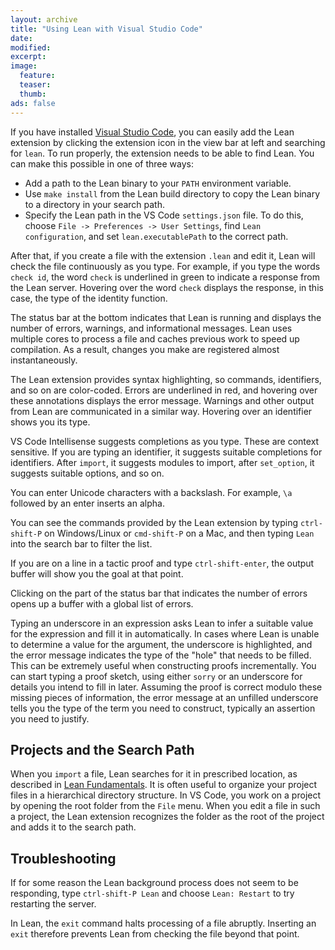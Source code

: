 ```yaml
---
layout: archive
title: "Using Lean with Visual Studio Code"
date:
modified:
excerpt:
image:
  feature:
  teaser:
  thumb:
ads: false
---
```


If you have installed [Visual Studio Code](https://code.visualstudio.com/), you can easily add the Lean extension by clicking the extension icon in the view bar at left and searching for `lean`. To run properly, the extension needs to be able to find Lean. You can make this possible in one of three ways:

- Add a path to the Lean binary to your `PATH` environment variable.
- Use `make install` from the Lean build directory to copy the Lean binary to a directory in your search path.
- Specify the Lean path in the VS Code `settings.json` file. To do this, choose `File -> Preferences -> User Settings`, find `Lean configuration`, and set `lean.executablePath` to the correct path.

After that, if you create a file with the extension `.lean` and edit it, Lean will check the file continuously as you type. For example, if you type the words `check id`, the word `check` is underlined in green to indicate a response from the Lean server. Hovering over the word `check` displays the response, in this case, the type of the identity function.

The status bar at the bottom indicates that Lean is running and displays the number of errors, warnings, and informational messages. Lean uses multiple cores to process a file and caches previous work to speed up compilation. As a result, changes you make are registered almost instantaneously.

The Lean extension provides syntax highlighting, so commands, identifiers, and so on are color-coded. Errors are underlined in red, and hovering over these annotations displays the error message. Warnings and other output from Lean are communicated in a similar way. Hovering over an identifier shows you its type.

VS Code Intellisense suggests completions as you type. These are context sensitive. If you are typing an identifier, it suggests suitable completions for identifiers. After `import`, it suggests modules to import, after `set_option`, it suggests suitable options, and so on.

You can enter Unicode characters with a backslash. For example, `\a` followed by an enter inserts an alpha. 

You can see the commands provided by the Lean extension by typing `ctrl-shift-P` on Windows/Linux or `cmd-shift-P` on a Mac, and then typing `Lean` into the search bar to filter the list.

If you are on a line in a tactic proof and type `ctrl-shift-enter`, the output buffer will show you the goal at that point.

Clicking on the part of the status bar that indicates the number of errors opens up a buffer with a global list of errors.

Typing an underscore in an expression asks Lean to infer a suitable value for the expression and fill it in automatically. In cases where Lean is unable to determine a value for the argument, the underscore is highlighted, and the error message indicates the type of the "hole" that needs to be filled. This can be extremely useful when constructing proofs incrementally. You can start typing a proof sketch, using either `sorry` or an underscore for details you intend to fill in later. Assuming the proof is correct modulo these missing pieces of information, the error message at an unfilled underscore tells you the type of the term you need to construct, typically an assertion you need to justify.

## Projects and the Search Path

When you `import` a file, Lean searches for it in prescribed location, as described in [Lean Fundamentals](../fundamentals). It is often useful to organize your project files in a hierarchical directory structure. In VS Code, you work on a project by opening the root folder from the `File` menu. When you edit a file in such a project, the Lean extension recognizes the folder as the root of the project and adds it to the search path. 

## Troubleshooting

If for some reason the Lean background process does not seem to be responding, type `ctrl-shift-P Lean` and choose `Lean: Restart` to try restarting the server.

In Lean, the `exit` command halts processing of a file abruptly. Inserting an `exit` therefore prevents Lean from checking the file beyond that point.
